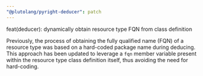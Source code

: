 ```yaml
---
"@plutolang/pyright-deducer": patch
---
```


feat(deducer): dynamically obtain resource type FQN from class definition

Previously, the process of obtaining the fully qualified name (FQN) of a resource type was based on a hard-coded package name during deducing. This approach has been updated to leverage a `fqn` member variable present within the resource type class definition itself, thus avoiding the need for hard-coding.

